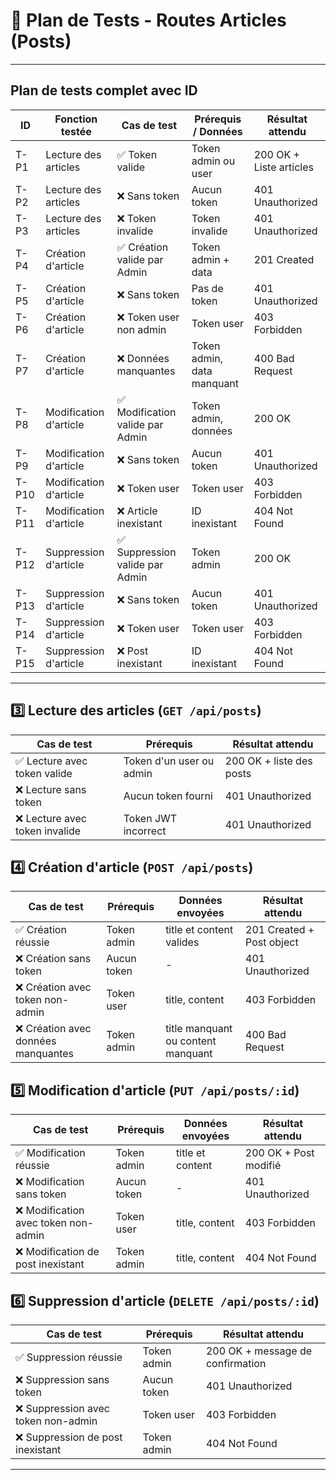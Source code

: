 # 📄 Plan de Tests - Routes Articles (Posts)

---

## Plan de tests complet avec ID

| ID    | Fonction testée        | Cas de test                     | Prérequis / Données        | Résultat attendu        |
| ----- | ---------------------- | ------------------------------- | -------------------------- | ----------------------- |
| T-P1  | Lecture des articles   | ✅ Token valide                  | Token admin ou user        | 200 OK + Liste articles |
| T-P2  | Lecture des articles   | ❌ Sans token                    | Aucun token                | 401 Unauthorized        |
| T-P3  | Lecture des articles   | ❌ Token invalide                | Token invalide             | 401 Unauthorized        |
| T-P4  | Création d'article     | ✅ Création valide par Admin     | Token admin + data         | 201 Created             |
| T-P5  | Création d'article     | ❌ Sans token                    | Pas de token               | 401 Unauthorized        |
| T-P6  | Création d'article     | ❌ Token user non admin          | Token user                 | 403 Forbidden           |
| T-P7  | Création d'article     | ❌ Données manquantes            | Token admin, data manquant | 400 Bad Request         |
| T-P8  | Modification d'article | ✅ Modification valide par Admin | Token admin, données       | 200 OK                  |
| T-P9  | Modification d'article | ❌ Sans token                    | Aucun token                | 401 Unauthorized        |
| T-P10 | Modification d'article | ❌ Token user                    | Token user                 | 403 Forbidden           |
| T-P11 | Modification d'article | ❌ Article inexistant            | ID inexistant              | 404 Not Found           |
| T-P12 | Suppression d'article  | ✅ Suppression valide par Admin  | Token admin                | 200 OK                  |
| T-P13 | Suppression d'article  | ❌ Sans token                    | Aucun token                | 401 Unauthorized        |
| T-P14 | Suppression d'article  | ❌ Token user                    | Token user                 | 403 Forbidden           |
| T-P15 | Suppression d'article  | ❌ Post inexistant               | ID inexistant              | 404 Not Found           |


---

## 3️⃣ Lecture des articles (`GET /api/posts`)

| Cas de test                    | Prérequis                | Résultat attendu         |
| ------------------------------ | ------------------------ | ------------------------ |
| ✅ Lecture avec token valide   | Token d'un user ou admin | 200 OK + liste des posts |
| ❌ Lecture sans token          | Aucun token fourni       | 401 Unauthorized         |
| ❌ Lecture avec token invalide | Token JWT incorrect      | 401 Unauthorized         |

## 4️⃣ Création d'article (`POST /api/posts`)

| Cas de test                         | Prérequis   | Données envoyées                   | Résultat attendu          |
| ----------------------------------- | ----------- | ---------------------------------- | ------------------------- |
| ✅ Création réussie                 | Token admin | title et content valides           | 201 Created + Post object |
| ❌ Création sans token              | Aucun token | -                                  | 401 Unauthorized          |
| ❌ Création avec token non-admin    | Token user  | title, content                     | 403 Forbidden             |
| ❌ Création avec données manquantes | Token admin | title manquant ou content manquant | 400 Bad Request           |

## 5️⃣ Modification d'article (`PUT /api/posts/:id`)

| Cas de test                          | Prérequis   | Données envoyées | Résultat attendu      |
| ------------------------------------ | ----------- | ---------------- | --------------------- |
| ✅ Modification réussie              | Token admin | title et content | 200 OK + Post modifié |
| ❌ Modification sans token           | Aucun token | -                | 401 Unauthorized      |
| ❌ Modification avec token non-admin | Token user  | title, content   | 403 Forbidden         |
| ❌ Modification de post inexistant   | Token admin | title, content   | 404 Not Found         |

## 6️⃣ Suppression d'article (`DELETE /api/posts/:id`)

| Cas de test                         | Prérequis   | Résultat attendu                 |
| ----------------------------------- | ----------- | -------------------------------- |
| ✅ Suppression réussie              | Token admin | 200 OK + message de confirmation |
| ❌ Suppression sans token           | Aucun token | 401 Unauthorized                 |
| ❌ Suppression avec token non-admin | Token user  | 403 Forbidden                    |
| ❌ Suppression de post inexistant   | Token admin | 404 Not Found                    |

---
